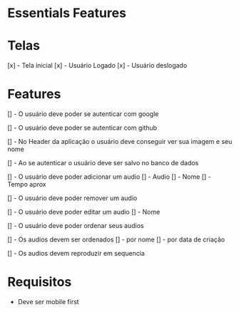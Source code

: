 # Essentials Features

# Telas

[x] - Tela inicial
  [x] - Usuário Logado
  [x] - Usuário deslogado


# Features

[] - O usuário deve poder se autenticar com google

[] - O usuário deve poder se autenticar com github

[] - No Header da aplicação o usuário deve conseguir ver sua imagem e seu nome

[] - Ao se autenticar o usuário deve ser salvo no banco de dados

[] - O usuário deve poder adicionar um audio
  [] - Audio
  [] - Nome
  [] - Tempo aprox

[] - O usuário deve poder remover um audio

[] - O usuário deve poder editar um audio
  [] - Nome

[] - O usuário deve poder ordenar seus audios 

[] - Os audios devem ser ordenados
  [] - por nome
  [] - por data de criação

[] - Os audios devem reproduzir em sequencia 


# Requisitos

- Deve ser mobile first